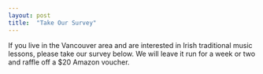 ```yaml
---
layout: post
title:  "Take Our Survey"
---
```


If you live in the Vancouver area and are interested in Irish traditional music lessons, please take our survey below.
We will leave it run for a week or two and raffle off a $20 Amazon voucher. 

<script>(function(t,e,s,n){var o,a,c;t.SMCX=t.SMCX||[],e.getElementById(n)||(o=e.getElementsByTagName(s),a=o[o.length-1],c=e.createElement(s),c.type="text/javascript",c.async=!0,c.id=n,c.src="https://widget.surveymonkey.com/collect/website/js/tRaiETqnLgj758hTBazgd3_2BXcYOjeT0nQveQqTtD0W5iaeTD_2Bwl_2F6jbR8eYDAruM.js",a.parentNode.insertBefore(c,a))})(window,document,"script","smcx-sdk");</script>
